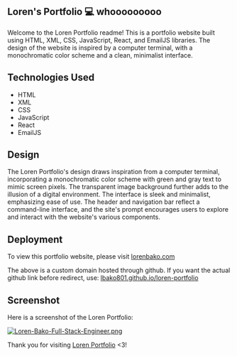 ## Loren's Portfolio 💻      whooooooooo
Welcome to the Loren Portfolio readme! This is a portfolio website built using HTML, XML, CSS, JavaScript, React, and EmailJS libraries. The design of the website is inspired by a computer terminal, with a monochromatic color scheme and a clean, minimalist interface.

## Technologies Used
 - HTML
 - XML
 - CSS
 - JavaScript
 - React
 - EmailJS
 
## Design

The Loren Portfolio's design draws inspiration from a computer terminal, incorporating a monochromatic color scheme with green and gray text to mimic screen pixels. The transparent image background further adds to the illusion of a digital environment. The interface is sleek and minimalist, emphasizing ease of use. The header and navigation bar reflect a command-line interface, and the site's prompt encourages users to explore and interact with the website's various components.

## Deployment
To view this portfolio website, please visit [lorenbako.com](https://lorenbako.com/)

The above is a custom domain hosted through github. If you want the actual github link before redirect, use: [lbako801.github.io/loren-portfolio](lbako801.github.io/loren-portfolio)

## Screenshot
Here is a screenshot of the Loren Portfolio:

[![Loren-Bako-Full-Stack-Engineer.png](https://i.postimg.cc/qqTYZZbK/Loren-Bako-Full-Stack-Engineer.png)](https://postimg.cc/9RLJD1jX)

Thank you for visiting [Loren Portfolio](https://lorenbako.com/) <3!
